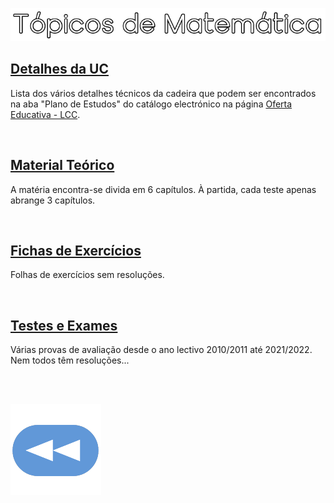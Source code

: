 ![Título, align=center](TM.png)

## [Detalhes da UC](Info.md)
Lista dos vários detalhes técnicos da cadeira que podem ser encontrados na aba "Plano de Estudos" do catálogo electrónico na página [Oferta Educativa - LCC](https://www.uminho.pt/PT/ensino/oferta-educativa/_layouts/15/UMinho.PortalUM.UI/Pages/CatalogoCursoDetail.aspx?itemId=3851&catId=12).

<br>

## [Material Teórico](slides/README.md)
A matéria encontra-se divida em 6 capítulos. À partida, cada teste apenas abrange 3 capítulos.

<br>

## [Fichas de Exercícios](fichas/README.md)
Folhas de exercícios sem resoluções.

<br>

## [Testes e Exames](testes/README.md)
Várias provas de avaliação desde o ano lectivo 2010/2011 até 2021/2022. Nem todos têm resoluções...

<br><br>

[![retroceder](https://raw.githubusercontent.com/David81820/Recursos-LCC/main/Rewind.png)](https://david81820.github.io/Recursos-LCC/1ano)